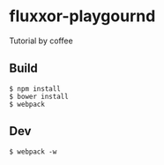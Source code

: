 # fluxxor-playgournd

Tutorial by coffee

## Build

```
$ npm install
$ bower install
$ webpack
```

## Dev

```
$ webpack -w
```
